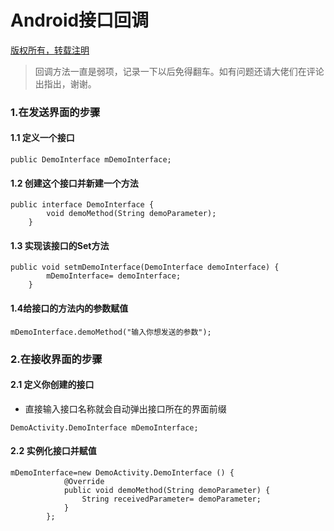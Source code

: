 # Android接口回调

[版权所有，转载注明](https://github.com/DarkkingLucifer/Android-interface-callback)

>回调方法一直是弱项，记录一下以后免得翻车。如有问题还请大佬们在评论出指出，谢谢。

### 1.在发送界面的步骤
#### 1.1 定义一个接口
```
public DemoInterface mDemoInterface;
```

#### 1.2 创建这个接口并新建一个方法
``` 
public interface DemoInterface {
        void demoMethod(String demoParameter);
    }
```

#### 1.3 实现该接口的Set方法
```
public void setmDemoInterface(DemoInterface demoInterface) {
        mDemoInterface= demoInterface;
    }
```

#### 1.4给接口的方法内的参数赋值
```
mDemoInterface.demoMethod("输入你想发送的参数");
```

### 2.在接收界面的步骤
#### 2.1 定义你创建的接口
- 直接输入接口名称就会自动弹出接口所在的界面前缀
```
DemoActivity.DemoInterface mDemoInterface;
```

#### 2.2 实例化接口并赋值
```
mDemoInterface=new DemoActivity.DemoInterface () {
            @Override
            public void demoMethod(String demoParameter) {
                String receivedParameter= demoParameter;
            }
        };
```
